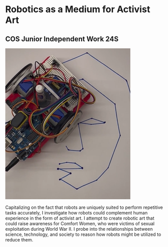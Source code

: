 # Robotics as a Medium for Activist Art
## COS Junior Independent Work 24S

![picture of robot drawing an image of comfort women](https://github.com/jong-nam-ahn/COS_JIW/blob/main/image/robot_drawing.png)


Capitalizing on the fact that robots are uniquely suited to perform repetitive tasks accurately, I investigate how robots could complement human experience in the form of activist art. I attempt to create robotic art that could raise awareness for Comfort Women, who were victims of sexual exploitation during World War II. I probe into the relationships between science, technology, and society to reason how robots might be utilized to reduce them.
